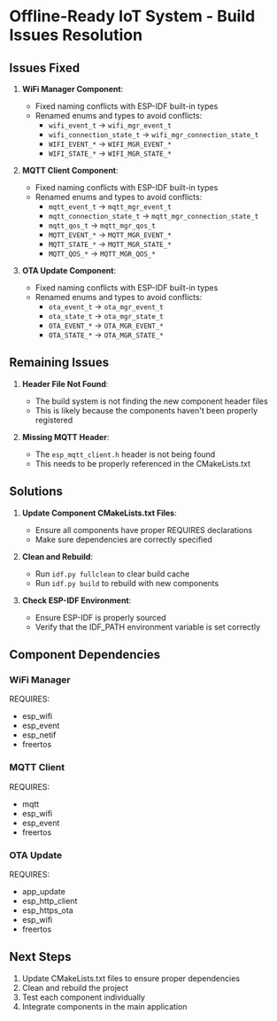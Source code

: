 # Offline-Ready IoT System - Build Issues Resolution

## Issues Fixed

1. **WiFi Manager Component**:
   - Fixed naming conflicts with ESP-IDF built-in types
   - Renamed enums and types to avoid conflicts:
     - `wifi_event_t` → `wifi_mgr_event_t`
     - `wifi_connection_state_t` → `wifi_mgr_connection_state_t`
     - `WIFI_EVENT_*` → `WIFI_MGR_EVENT_*`
     - `WIFI_STATE_*` → `WIFI_MGR_STATE_*`

2. **MQTT Client Component**:
   - Fixed naming conflicts with ESP-IDF built-in types
   - Renamed enums and types to avoid conflicts:
     - `mqtt_event_t` → `mqtt_mgr_event_t`
     - `mqtt_connection_state_t` → `mqtt_mgr_connection_state_t`
     - `mqtt_qos_t` → `mqtt_mgr_qos_t`
     - `MQTT_EVENT_*` → `MQTT_MGR_EVENT_*`
     - `MQTT_STATE_*` → `MQTT_MGR_STATE_*`
     - `MQTT_QOS_*` → `MQTT_MGR_QOS_*`

3. **OTA Update Component**:
   - Fixed naming conflicts with ESP-IDF built-in types
   - Renamed enums and types to avoid conflicts:
     - `ota_event_t` → `ota_mgr_event_t`
     - `ota_state_t` → `ota_mgr_state_t`
     - `OTA_EVENT_*` → `OTA_MGR_EVENT_*`
     - `OTA_STATE_*` → `OTA_MGR_STATE_*`

## Remaining Issues

1. **Header File Not Found**:
   - The build system is not finding the new component header files
   - This is likely because the components haven't been properly registered

2. **Missing MQTT Header**:
   - The `esp_mqtt_client.h` header is not being found
   - This needs to be properly referenced in the CMakeLists.txt

## Solutions

1. **Update Component CMakeLists.txt Files**:
   - Ensure all components have proper REQUIRES declarations
   - Make sure dependencies are correctly specified

2. **Clean and Rebuild**:
   - Run `idf.py fullclean` to clear build cache
   - Run `idf.py build` to rebuild with new components

3. **Check ESP-IDF Environment**:
   - Ensure ESP-IDF is properly sourced
   - Verify that the IDF_PATH environment variable is set correctly

## Component Dependencies

### WiFi Manager
REQUIRES: 
- esp_wifi
- esp_event
- esp_netif
- freertos

### MQTT Client
REQUIRES:
- mqtt
- esp_wifi
- esp_event
- freertos

### OTA Update
REQUIRES:
- app_update
- esp_http_client
- esp_https_ota
- esp_wifi
- freertos

## Next Steps

1. Update CMakeLists.txt files to ensure proper dependencies
2. Clean and rebuild the project
3. Test each component individually
4. Integrate components in the main application